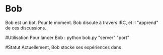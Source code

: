 # Bob
Bob est un bot. Pour le moment.
Bob discute à travers IRC, et il "apprend" de ces discussions.

#Utilisation
Pour lancer Bob : python bob.py "server" "port"

#Statut
Actuellement, Bob stocke ses expériences dans 